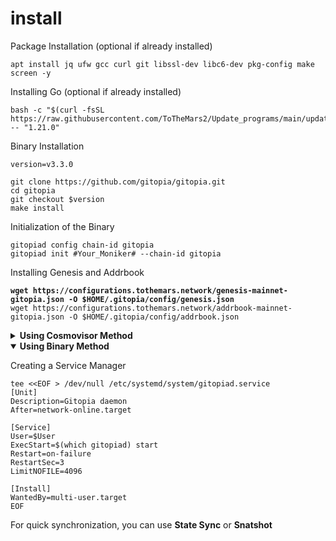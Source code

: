 # install

Package Installation (optional if already installed)

```
apt install jq ufw gcc curl git libssl-dev libc6-dev pkg-config make screen -y
```

Installing Go (optional if already installed)

```
bash -c "$(curl -fsSL https://raw.githubusercontent.com/ToTheMars2/Update_programs/main/update_go.sh)" -- "1.21.0"
```

Binary Installation

```
version=v3.3.0

git clone https://github.com/gitopia/gitopia.git
cd gitopia
git checkout $version
make install

```

Initialization of the Binary

```
gitopiad config chain-id gitopia
gitopiad init #Your_Moniker# --chain-id gitopia
```

Installing Genesis and Addrbook

<pre><code><strong>wget https://configurations.tothemars.network/genesis-mainnet-gitopia.json -O $HOME/.gitopia/config/genesis.json
</strong>wget https://configurations.tothemars.network/addrbook-mainnet-gitopia.json -O $HOME/.gitopia/config/addrbook.json
</code></pre>


<details>
  <summary><b>Using Cosmovisor Method</b></summary>

Install Cosmovisor
```
go install github.com/cosmos/cosmos-sdk/cosmovisor/cmd/cosmovisor@v1.0.0
```
# Create Cosmovisor Folders && copy Binary to Cosmovisor
```
mkdir -p ~/.gitopia/cosmovisor/genesis/bin
mkdir -p ~/.gitopia/cosmovisor/upgrades

cp ~/go/bin/gitopiad ~/.gitopia/cosmovisor/genesis/bin
```

Creating a Service Manager

```
tee <<EOF > /dev/null /etc/systemd/system/gitopiad.service
[Unit]
Description=Gitopia daemon
After=network-online.target

[Service]
User=$User
ExecStart=$(which cosmovisor) start
Restart=on-failure
RestartSec=3
LimitNOFILE=4096
Environment="DAEMON_NAME=gitopiad"
Environment="DAEMON_HOME=/home/USER/.gitopia"
Environment="DAEMON_ALLOW_DOWNLOAD_BINARIES=false"
Environment="DAEMON_RESTART_AFTER_UPGRADE=true"
Environment="UNSAFE_SKIP_BACKUP=true"


[Install]
WantedBy=multi-user.target
EOF
```
</details>
<details open>
  <summary><b>Using Binary Method</b></summary>

Creating a Service Manager

```
tee <<EOF > /dev/null /etc/systemd/system/gitopiad.service
[Unit]
Description=Gitopia daemon
After=network-online.target

[Service]
User=$User
ExecStart=$(which gitopiad) start
Restart=on-failure
RestartSec=3
LimitNOFILE=4096

[Install]
WantedBy=multi-user.target
EOF
```

</details>

For quick synchronization, you can use **State Sync** or **Snatshot**

